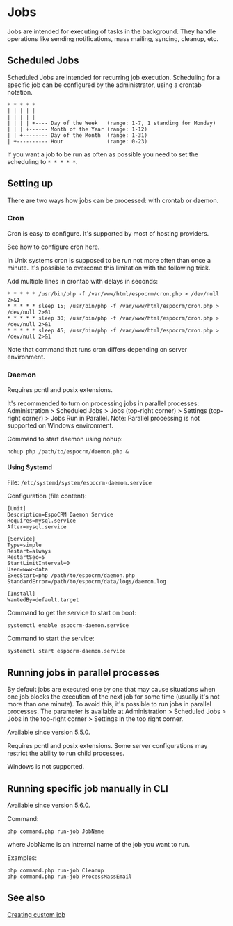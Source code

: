 # Jobs

Jobs are intended for executing of tasks in the background. They handle operations like sending notifications, mass mailing, syncing, cleanup, etc.

## Scheduled Jobs

Scheduled Jobs are intended for recurring job execution. Scheduling for a specific job can be configured by the administrator, using a crontab notation.

```
* * * * *
| | | | |
| | | | |
| | | | +---- Day of the Week   (range: 1-7, 1 standing for Monday)
| | | +------ Month of the Year (range: 1-12)
| | +-------- Day of the Month  (range: 1-31)
| +---------- Hour              (range: 0-23)
```

If you want a job to be run as often as possible you need to set the scheduling to `* * * * *`.

## Setting up

There are two ways how jobs can be processed: with crontab or daemon.

### Cron

Cron is easy to configure. It's supported by most of hosting providers. 

See how to configure cron [here](server-configuration.md#setup-a-crontab).

In Unix systems cron is supposed to be run not more often than once a minute. It's possible to overcome this limitation with the following trick.

Add multiple lines in crontab with delays in seconds:

```
* * * * * /usr/bin/php -f /var/www/html/espocrm/cron.php > /dev/null 2>&1
* * * * * sleep 15; /usr/bin/php -f /var/www/html/espocrm/cron.php > /dev/null 2>&1
* * * * * sleep 30; /usr/bin/php -f /var/www/html/espocrm/cron.php > /dev/null 2>&1
* * * * * sleep 45; /usr/bin/php -f /var/www/html/espocrm/cron.php > /dev/null 2>&1
```

Note that command that runs cron differs depending on server environment.

### Daemon

Requires pcntl and posix extensions.

It's recommended to turn on processing jobs in parallel processes: Administration > Scheduled Jobs > Jobs (top-right corner) > Settings (top-right corner) > Jobs Run in Parallel. Note: Parallel processing is not supported on Windows environment.

Command to start daemon using nohup:

```
nohup php /path/to/espocrm/daemon.php &
```

#### Using Systemd

File: `/etc/systemd/system/espocrm-daemon.service`


Configuration (file content):

```
[Unit]
Description=EspoCRM Daemon Service
Requires=mysql.service
After=mysql.service

[Service]
Type=simple
Restart=always
RestartSec=5
StartLimitInterval=0
User=www-data
ExecStart=php /path/to/espocrm/daemon.php
StandardError=/path/to/espocrm/data/logs/daemon.log

[Install]
WantedBy=default.target
```

Command to get the service to start on boot:

```
systemctl enable espocrm-daemon.service
```

Command to start the service:

```
systemctl start espocrm-daemon.service
```


## Running jobs in parallel processes

By default jobs are executed one by one that may cause situations when one job blocks the execution of the next job for some time (usually it's not more than one minute). To avoid this, it's possible to run jobs in parallel processes. The parameter is available at Administration > Scheduled Jobs > Jobs in the top-right corner > Settings in the top right corner.

Available since version 5.5.0.

Requires pcntl and posix extensions. Some server configurations may restrict the ability to run child processes.

Windows is not supported.

## Running specific job manually in CLI

Available since version 5.6.0.

Command:
```
php command.php run-job JobName
```
where JobName is an intrernal name of the job you want to run.

Examples:
```
php command.php run-job Cleanup
php command.php run-job ProcessMassEmail
```

## See also

[Creating custom job](../development/scheduled-job.md)
